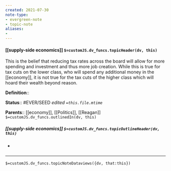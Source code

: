 ```yaml
---
created: 2021-07-30
note-type: 
- evergreen-note
- topic-note
aliases:
- 
---
```


#### [[supply-side economics]] `$=customJS.dv_funcs.topicHeader(dv, this)`
This is the belief that reducing tax rates across the board will allow for more spending and investment and thus more job creation. While this is true for tax cuts on the lower class, who will spend any additional money in the [[economy]], it is not true for the tax cuts of the higher class which will hoard their wealth beyond reason.

**Definition**::

**Status**:: #EVER/SEED 
*edited `=this.file.mtime`*

**Parents**:: [[economy]], [[Politics]], [[Reagan]]
`$=customJS.dv_funcs.outlinedIn(dv, this)`

##### [[supply-side economics]] `$=customJS.dv_funcs.topicOutlineHeader(dv, this)`
- 

### <hr class="dataviews"/>

`$=customJS.dv_funcs.topicNoteDataviews({dv, that:this})`
